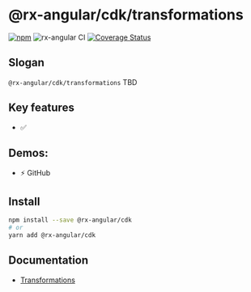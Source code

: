 # @rx-angular/cdk/transformations

[![npm](https://img.shields.io/npm/v/%40rx-angular%2Fcdk.svg)](https://www.npmjs.com/package/%40rx-angular%2Fcdk)
![rx-angular CI](https://github.com/rx-angular/rx-angular/workflows/rx-angular%20CI/badge.svg?branch=master)
[![Coverage Status](https://raw.githubusercontent.com/rx-angular/rx-angular/github-pages/docs/test-coverage/cdk/jest-coverage-badge.svg)](https://rx-angular.github.io/rx-angular/test-coverage/cdk/lcov-report/index.html)

## Slogan

`@rx-angular/cdk/transformations` TBD

## Key features

- ✅

## Demos:

- ⚡ GitHub

## Install

```bash
npm install --save @rx-angular/cdk
# or
yarn add @rx-angular/cdk
```

## Documentation

- [Transformations](https://github.com/rx-angular/rx-angular/tree/master/libs/cdk/transformations/docs/Readme.md)

